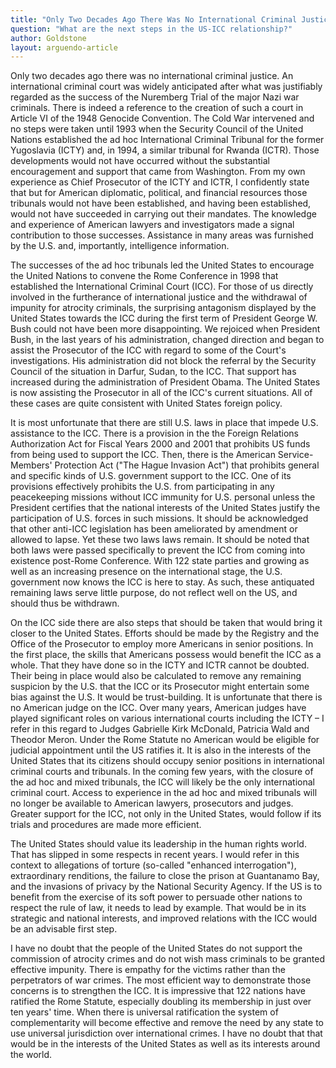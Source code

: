 ```yaml
---
title: "Only Two Decades Ago There Was No International Criminal Justice"
question: "What are the next steps in the US-ICC relationship?"
author: Goldstone
layout: arguendo-article
---
```

Only two decades ago there was no international criminal justice. An international criminal court was widely anticipated after what was justifiably regarded as the success of the Nuremberg Trial of the major Nazi war criminals. There is indeed a reference to the creation of such a court in Article VI of the 1948 Genocide Convention. The Cold War intervened and no steps were taken until 1993 when the Security Council of the United Nations established the ad hoc International Criminal Tribunal for the former Yugoslavia (ICTY) and, in 1994, a similar tribunal for Rwanda (ICTR). Those developments would not have occurred without the substantial encouragement and support that came from Washington. From my own experience as Chief Prosecutor of the ICTY and ICTR, I confidently state that but for American diplomatic, political, and financial resources those tribunals would not have been established, and having been established, would not have succeeded in carrying out their mandates. The knowledge and experience of American lawyers and investigators made a signal contribution to those successes. Assistance in many areas was furnished by the U.S. and, importantly, intelligence information.

The successes of the ad hoc tribunals led the United States to encourage the United Nations to convene the Rome Conference in 1998 that established the International Criminal Court (ICC). For those of us directly involved in the furtherance of international justice and the withdrawal of impunity for atrocity criminals, the surprising antagonism displayed by the United States towards the ICC during the first term of President George W. Bush could not have been more disappointing. We rejoiced when President Bush, in the last years of his administration, changed direction and began to assist the Prosecutor of the ICC with regard to some of the Court's investigations. His administration did not block the referral by the Security Council of the situation in Darfur, Sudan, to the ICC. That support has increased during the administration of President Obama. The United States is now assisting the Prosecutor in all of the ICC's current situations. All of these cases are quite consistent with United States foreign policy.

It is most unfortunate that there are still U.S. laws in place that impede U.S. assistance to the ICC. There is a provision in the the Foreign Relations Authorization Act for Fiscal Years 2000 and 2001 that prohibits US funds from being used to support the ICC. Then, there is the American Service-Members' Protection Act ("The Hague Invasion Act") that prohibits general and specific kinds of U.S. government support to the ICC. One of its provisions effectively prohibits the U.S. from participating in any peacekeeping missions without ICC immunity for U.S. personal unless the President certifies that the national interests of the United States justify the participation of U.S. forces in such missions. It should be acknowledged that other anti-ICC legislation has been ameliorated by amendment or allowed to lapse. Yet these two laws laws remain. It should be noted that both laws were passed specifically to prevent the ICC from coming into existence post-Rome Conference. With 122 state parties and growing as well as an increasing presence on the international stage, the U.S. government now knows the ICC is here to stay. As such, these antiquated remaining laws serve little purpose, do not reflect well on the US, and should thus be withdrawn.

On the ICC side there are also steps that should be taken that would bring it closer to the United States. Efforts should be made by the Registry and the Office of the Prosecutor to employ more Americans in senior positions. In the first place, the skills that Americans possess would benefit the ICC as a whole. That they have done so in the ICTY and ICTR cannot be doubted. Their being in place would also be calculated to remove any remaining suspicion by the U.S. that the ICC or its Prosecutor might entertain some bias against the U.S. It would be trust-building. It is unfortunate that there is no American judge on the ICC. Over many years, American judges have played significant roles on various international courts including the ICTY – I refer in this regard to Judges Gabrielle Kirk McDonald, Patricia Wald and Theodor Meron. Under the Rome Statute no American would be eligible for judicial appointment until the US ratifies it. It is also in the interests of the United States that its citizens should occupy senior positions in international criminal courts and tribunals. In the coming few years, with the closure of the ad hoc and mixed tribunals, the ICC will likely be the only international criminal court. Access to experience in the ad hoc and mixed tribunals will no longer be available to American lawyers, prosecutors and judges. Greater support for the ICC, not only in the United States, would follow if its trials and procedures are made more efficient.

The United States should value its leadership in the human rights world. That has slipped in some respects in recent years. I would refer in this context to allegations of torture (so-called "enhanced interrogation"), extraordinary renditions, the failure to close the prison at Guantanamo Bay, and the invasions of privacy by the National Security Agency. If the US is to benefit from the exercise of its soft power to persuade other nations to respect the rule of law, it needs to lead by example. That would be in its strategic and national interests, and improved relations with the ICC would be an advisable first step.

I have no doubt that the people of the United States do not support the commission of atrocity crimes and do not wish mass criminals to be granted effective impunity. There is empathy for the victims rather than the perpetrators of war crimes. The most efficient way to demonstrate those concerns is to strengthen the ICC. It is impressive that 122 nations have ratified the Rome Statute, especially doubling its membership in just over ten years' time. When there is universal ratification the system of complementarity will become effective and remove the need by any state to use universal jurisdiction over international crimes. I have no doubt that that would be in the interests of the United States as well as its interests around the world.
